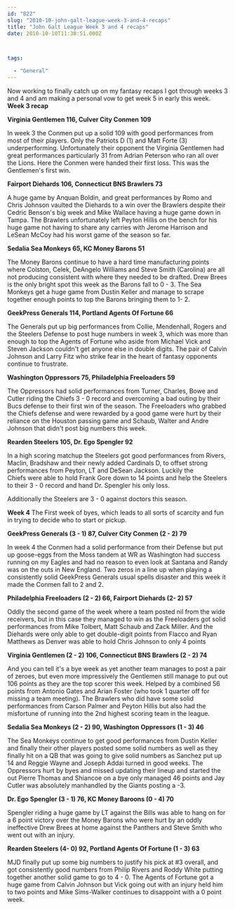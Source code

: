 ```yaml
---
id: "822"
slug: "2010-10-john-galt-league-week-3-and-4-recaps"
title: "John Galt League Week 3 and 4 recaps"
date: 2010-10-10T11:38:51.000Z



tags:

  - "General"
---
```

<div class="sqs-html-content">
  <p>Now working to finally catch up on my fantasy recaps I got through weeks 3 and 4 and am making a personal vow to get week 5 in early this week.
<strong>Week 3 recap</strong></p>
<p><strong>Virginia Gentlemen 116, Culver City Conmen 109</strong></p>
<p><strong></strong>In week 3 the Conmen put up a solid 109 with good
performances from most of their players.  Only the
Patriots D (1) and Matt Forte (3) underperforming.
Unfortunately their opponent the Virginia Gentlemen had
great performances particularly 31 from Adrian Peterson
who ran all over the Lions.  Here the Conmen were handed
their first loss.  This was the Gentlemen's first win.</p>
<p><strong>Fairport Diehards 106, Connecticut BNS Brawlers 73</strong></p>
<p>A huge game by Anquan Boldin, and great performances by
Romo and Chris Johnson vaulted the Diehards to a win over
the Brawlers despite their Cedric Benson's big week and
Mike Wallace having a huge game down in Tampa.  The
Brawlers unfortunately left Peyton Hillis on the bench
for his huge game not having to share any carries with
Jerome Harrison and LeSean McCoy had his worst game of
the season so far.</p>
<p><strong>Sedalia Sea Monkeys 65, KC Money Barons 51</strong></p>
<p>The Money Barons continue to have a hard time
manufacturing points where Colston, Celek, DeAngelo
Williams and Steve Smith (Carolina) are all not producing
consistent with where they needed to be drafted.  Drew
Brees is the only bright spot this week as the Barons
fall to 0 - 3.  The Sea Monkeys get a huge game from
Dustin Keller and manage to scrape together enough points
to top the Barons bringing them to 1- 2.</p>
<p><strong>GeekPress Generals 114, Portland Agents Of Fortune 66</strong></p>
<p><strong></strong> The Generals put up big performances from Collie,
Mendenhall, Rogers and the Steelers Defense to post huge
numbers in week 3, which was more than enough to top the
Agents of Fortune who aside from Michael Vick and Steven
Jackson couldn't get anyone else in double digits.  The
pair of Calvin Johnson and Larry Fitz who strike fear in
the heart of fantasy opponents continue to frustrate.</p>
<p><strong>Washington Oppressors 75, Philadelphia Freeloaders 59</strong></p>
<p><strong></strong>The Oppressors had solid performances from Turner,
Charles, Bowe and Cutler riding the Chiefs 3 - 0 record
and overcoming a bad outing by their Bucs defense to
their first win of the season.  The Freeloaders who
grabbed the Chiefs defense and were rewarded by a good
game were hurt by their reliance on the Houston passing
game and Schaub, Walter and Andre Johnson that didn't
post big numbers this week.</p>
<p><strong>Rearden Steelers 105, Dr. Ego Spengler 92</strong></p>
<p><strong></strong>In a high scoring matchup the Steelers got good performances from Rivers, Maclin, Bradshaw and their newly added Cardinals D, to offset strong performances from Peyton, LT and DeSean Jackson.  Luckily the Chiefs were able to hold Frank Gore down to 14 points and help the Steelers to their 3 - 0 record and hand Dr. Spengler his only loss.</p>
<p>Additionally the Steelers are 3 - 0 against doctors this season.</p>
<p><strong>Week 4</strong>
The First week of byes, which leads to all sorts of scarcity and fun in trying to decide who to start or pickup.</p>
<p><strong>GeekPress Generals (3 - 1) 87, Culver City Conmen (2 - 2) 79</strong></p>
<p><strong></strong>In week 4 the Conmen had a solid performance from their
Defense but put up goose-eggs from the Moss tandem at WR
as Washington had success running on my Eagles and had no
reason to even look at Santana and Randy was on the outs
in New England.  Two zeros in a line up when playing a
consistently solid GeekPress Generals usual spells
disaster and this week it made the Conmen fall to 2 and 2.</p>
<p><strong>Philadelphia Freeloaders (2 - 2) 66, Fairport Diehards (2- 2) 57</strong></p>
<p><strong></strong>Oddly the second game of the week where a team posted nil
from the wide receivers, but in this case they managed to
win as the Freeloaders got solid performances from Mike
Tolbert, Matt Schaub and Zack Miller.  And the Diehards
were only able to get double-digit points from Flacco and
Ryan Matthews as Denver was able to hold Chris Johnson to
only 4 points</p>
<p><strong>Virginia Gentlemen (2 - 2) 106, Connecticut BNS Brawlers (2 - 2) 74</strong></p>
<p><strong></strong>And you can tell it's a bye week as yet another team
manages to post a pair of zeroes, but even more
impressively the Gentlemen still manage to put out 106
points as they are the top scorer this week.  Helped by a
combined 56 points from Antonio Gates and Arian Foster
(who took 1 quarter off for missing a team meeting).  The
Brawlers who did have some solid performances from Carson
Palmer and Peyton Hillis but also had the misfortune of
running into the 2nd highest scoring team in the league.</p>
<p><strong>Sedalia Sea Monkeys (2 - 2) 90, Washington Oppressors (1 - 3) 46</strong></p>
<p><strong></strong>The Sea Monkeys continue to get good performances from
Dustin Keller and finally their other players posted some
solid numbers as well as they finally hit on a QB that
was going to give solid numbers as Sanchez put up 14 and
Reggie Wayne and Joseph Addai turned in good weeks.  The
Oppressors hurt by byes and missed updating their lineup
and started the out Pierre Thomas and Shiancoe on a bye
only managed 46 points and Jay Cutler was absolutely
manhandled by the Giants posting a -3.</p>
<p><strong>Dr. Ego Spengler (3 - 1) 76, KC Money Baroons (0 - 4) 70</strong></p>
<p><strong></strong>Spengler riding a huge game by LT against the Bills was
able to hang on for a 6 point victory over the Money
Barons who were hurt by an oddly ineffective Drew Brees
at home against the Panthers and Steve Smith who went out
with an injury.</p>
<p><strong>Rearden Steelers (4- 0) 92, Portland Agents Of Fortune (1 - 3) 63</strong></p>
<p><strong></strong>MJD finally put up some big numbers to justify his pick
at #3 overall, and got consistently good numbers from
Philip Rivers and Roddy White putting together another
solid game to go to 4 - 0.  The Agents of Fortune got a
huge game from Calvin Johnson but Vick going out with an
injury held him to two points and Mike Sims-Walker
continues to disappoint with a 0 point week.</p>
</div>
